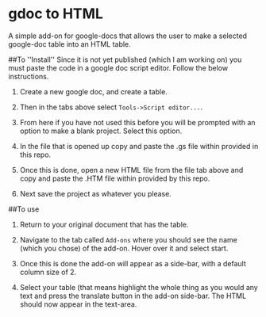 # gdoc to HTML
A simple add-on for google-docs that allows the user to make a selected google-doc table into an HTML table. 

##To ''Install''
Since it is not yet published (which I am working on) you must paste the code in a google doc script editor. 
Follow the below instructions.

1. Create a new google doc, and create a table.

2. Then in the tabs above select ``Tools->Script editor...``.

3. From here if you have not used this before you will be prompted with an option to make a blank project. 
Select this option.

4. In the file that is opened up copy and paste the .gs file within provided in this repo.

5. Once this is done, open a new HTML file from the file tab above and copy and paste the .HTM file within provided by this repo.

6. Next save the project as whatever you please.

##To use
1. Return to your original document that has the table.

2. Navigate to the tab called ```Add-ons``` where you should see the name (which you chose) of the add-on.
Hover over it and select start.

3. Once this is done the add-on will appear as a side-bar, with a default column size of 2.

4. Select your table (that means highlight the whole thing as you would any text and press the translate button
in the add-on side-bar. The HTML should now appear in the text-area.
